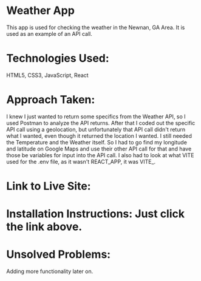 # Weather App
This app is used for checking the weather in the Newnan, GA Area. It is used as an example of an API call.

# Technologies Used:
HTML5, CSS3, JavaScript, React

# Approach Taken:
I knew I just wanted to return some specifics from the Weather API, so I used Postman to analyze the API returns. After that I coded out the specific API call using a geolocation, but unfortunately that API call didn't return what I wanted, even though it returned the location I wanted. I still needed the Temperature and the Weather itself. So I had to go find my longitude and latitude on Google Maps and use their other API call for that and have those be variables for input into the API call. I also had to look at what VITE used for the .env file, as it wasn't REACT_APP, it was VITE_.

# Link to Live Site:

# Installation Instructions: Just click the link above.

# Unsolved Problems:
Adding more functionality later on.